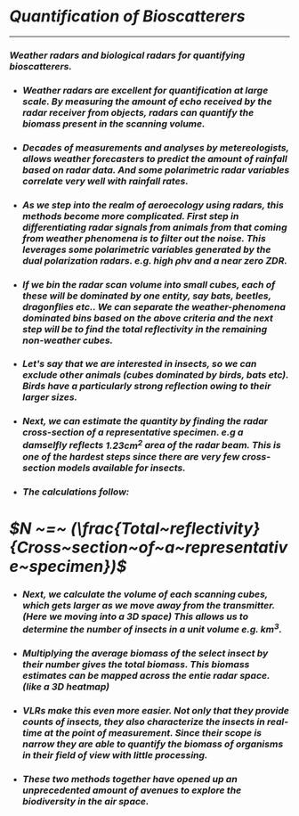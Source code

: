 # ___Quantification of Bioscatterers___
--------------------

### ___Weather radars and biological radars for quantifying bioscatterers.___

- ### ___Weather radars are excellent for quantification at large scale. By measuring the amount of echo received by the radar receiver from objects, radars can quantify the biomass present in the scanning volume.___

- ### ___Decades of measurements and analyses by metereologists, allows weather forecasters  to predict the amount of rainfall based on radar data. And some polarimetric radar variables correlate very well with rainfall rates.___

- ### ___As we step into the realm of aeroecology using radars, this methods become more complicated. First step in differentiating radar signals from animals from that coming from weather phenomena is to filter out the noise. This leverages some polarimetric variables generated by the dual polarization radars. e.g. high $\rho hv$ and a near zero $ZDR$.___

- ### ___If we bin the radar scan volume into small cubes, each of these will be dominated by one entity, say bats, beetles, dragonflies etc.. We can separate the weather-phenomena dominated bins based on the above criteria and the next step will be to find the total reflectivity in the remaining non-weather cubes.___

- ### ___Let's say that we are interested in insects, so we can exclude other animals (cubes dominated by birds, bats etc). Birds have a particularly strong reflection owing to their larger sizes.___

- ### ___Next, we can estimate the quantity by finding the radar cross-section of a representative specimen. e.g a damselfly reflects $1.23cm^2$ area of the radar beam. This is one of the hardest steps since there are very few cross-section models available for insects.___


- ### ___The calculations follow:___
# ___$N ~=~ (\frac{Total~reflectivity}{Cross~section~of~a~representative~specimen})$___

- ### ___Next, we calculate the volume of each scanning cubes, which gets larger as we move away from the transmitter. (Here we moving into a 3D space) This allows us to determine the number of insects in a unit volume e.g. $km^3$.___

- ### ___Multiplying the average biomass of the select insect by their number gives the total biomass. This biomass estimates can be mapped across the entie radar space. (like a 3D heatmap)___

- ### ___VLRs make this even more easier. Not only that they provide counts of insects, they also characterize the insects in real-time at the point of measurement. Since their scope is narrow they are able to quantify the biomass of organisms in their field of view with little processing.___

- ### ___These two methods together have opened up an unprecedented amount of avenues to explore the biodiversity in the air space.___
